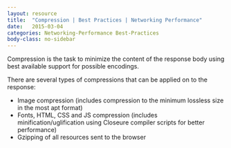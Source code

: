 ```yaml
---
layout: resource
title:  "Compression | Best Practices | Networking Performance"
date:   2015-03-04
categories: Networking-Performance Best-Practices
body-class: no-sidebar
---
```


Compression is the task to minimize the content of the response body using best available support for possible encodings.

There are several types of compressions that can be applied on to the response:

- Image compression (includes compression to the minimum lossless size in the most apt format)
- Fonts, HTML, CSS and JS compression (includes minification/uglification using Closeure compiler scripts for better performance)
- Gzipping of all resources sent to the browser